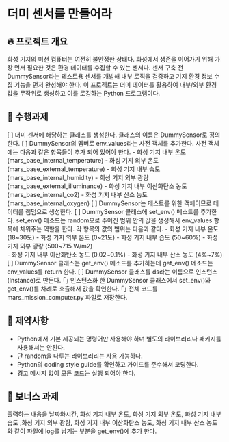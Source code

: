 # 더미 센서를 만들어라

## 🔥 프로젝트 개요
화성 기지의 미션 컴퓨터는 여전히 불안정한 상태다. 화성에서 생존을 이어가기 위해 가장 먼저 필요한 것은 환경 데이터를 수집할 수 있는 센서다.
센서 구축 전 DummySensor라는 테스트용 센서를 개발해 내부 로직을 검증하고 기지 환경 정보 수집 기능을 먼저 완성해야 한다.
이 프로젝트는 더미 데이터를 활용하여 내부/외부 환경 값을 무작위로 생성하고 이를 로깅하는 Python 프로그램이다.

## 🧰 수행과제 
[ ] 더미 센서에 해당하는 클래스를 생성한다. 클래스의 이름은 DummySensor로 정의한다. 
[ ] DummySensor의 멤버로 env_values라는 사전 객체를 추가한다. 사전 객체에는 다음과 같은 항목들이 추가 되어 있어야 한다. 
    - 화성 기지 내부 온도 (mars_base_internal_temperature)
    - 화성 기지 외부 온도 (mars_base_external_temperature)
    - 화성 기지 내부 습도 (mars_base_internal_humidity)
    - 회성 기지 외부 광량 (mars_base_external_illuminance)
    - 화성 기지 내부 이산화탄소 농도 (mars_base_internal_co2)
    - 화성 기지 내부 산소 농도 (mars_base_internal_oxygen)
[ ] DummySensor는 테스트를 위한 객체이므로 데이터를 램덤으로 생성한다. 
[ ] DummySensor 클래스에 set_env() 메소드를 추가한다. set_env() 메소드는 random으로 주어진 범위 안의 값을 생성해서 env_values 항목에 채워주는 역할을 한다. 각 항목의 값의 범위는 다음과 같다. 
    - 화성 기지 내부 온도 (18~30도)
    - 화성 기지 외부 온도 (0~21도)
    - 화성 기지 내부 습도 (50~60%)
    - 화성 기지 외부 광량 (500~715 W/m2)    
    - 화성 기지 내부 이산화탄소 농도 (0.02~0.1%)
    - 화성 기지 내부 산소 농도 (4%~7%)
[ ] DummySensor 클래스는 get_env() 메소드를 추가하는데 get_env() 메소드는 env_values를 return 한다. 
[ ] DummySensor 클래스를 ds라는 이름으로 인스턴스(Instance)로 만든다. 
｢｣ 인스턴스화 한 DummySensor 클래스에서 set_env()와 get_env()를 차례로 호출해서 값을 확인한다. 
｢｣ 전체 코드를 mars_mission_computer.py 파일로 저장한다. 

## 🚫 제약사항
- Python에서 기본 제공되는 명령어만 사용해야 하며 별도의 라이브러리나 패키지를 사용해서는 안된다. 
- 단 random을 다루는 라이브러리는 사용 가능하다. 
- Python의 coding style guide를 확인하고 가이드를 준수해서 코딩한다. 
- 경고 메시지 없이 모든 코드는 실행 되어야 한다. 

## 🔔 보너스 과제
출력하는 내용을 날짜와시간,  화성 기지 내부 온도, 화성 기지 외부 온도, 화성 기지 내부 습도 ,화성 기지 외부 광량, 화성 기지 내부 이산화탄소 농도, 화성 기지 내부 산소 농도 와 같이 파일에 log를 남기는 부분을 get_env()에 추가 한다. 
